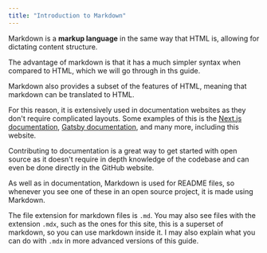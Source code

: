 ```yaml
---
title: "Introduction to Markdown"
---
```


Markdown is a **markup language** in the same way that HTML is, allowing for
dictating content structure.

The advantage of markdown is that it has a much simpler syntax when compared to
HTML, which we will go through in ths guide.

Markdown also provides a subset of the features of HTML, meaning that markdown
can be translated to HTML.

For this reason, it is extensively used in documentation websites as they don't
require complicated layouts. Some examples of this is the
[Next.js documentation](https://nextjs.org/docs/getting-started),
[Gatsby documentation](https://www.gatsbyjs.com/docs/), and many more, including
this website.

Contributing to documentation is a great way to get started with open source as
it doesn't require in depth knowledge of the codebase and can even be done
directly in the GitHub website.

As well as in documentation, Markdown is used for README files, so whenever you
see one of these in an open source project, it is made using Markdown.

The file extension for markdown files is `.md`. You may also see files with the
extension `.mdx`, such as the ones for this site, this is a superset of
markdown, so you can use markdown inside it. I may also explain what you can do
with `.mdx` in more advanced versions of this guide.

